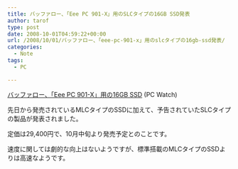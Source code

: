 ```yaml
---
title: バッファロー、「Eee PC 901-X」用のSLCタイプの16GB SSD発表
author: tarof
type: post
date: 2008-10-01T04:59:22+00:00
url: /2008/10/01/バッファロー、「eee-pc-901-x」用のslcタイプの16gb-ssd発表/
categories:
  - Note
tags:
  - PC

---
```

[バッファロー、「Eee PC 901-X」用の16GB SSD][1] (PC Watch)

先日から発売されているMLCタイプのSSDに加えて、予告されていたSLCタイプの製品が発表されました。
  
定価は29,400円で、10月中旬より発売予定とのことです。

速度に関しては劇的な向上はないようですが、標準搭載のMLCタイプのSSDよりは高速なようです。

 [1]: http://pc.watch.impress.co.jp/docs/2008/1001/buffalo.htm